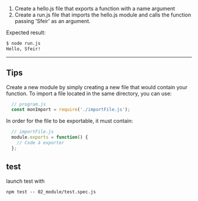 1. Create a hello.js file that exports a function with a name argument
2. Create a run.js file that imports the hello.js module and calls the function passing 'Sfeir' as an argument.

Expected result:

```bash
$ node run.js
Hello, Sfeir!
```

---

## Tips

Create a new module by simply creating a new file that would contain your function.
To import a file located in the same directory, you can use:

```js
  // program.js
  const monImport = require('./importFile.js');
```

In order for the file to be exportable, it must contain:

```js
  // importFile.js
  module.exports = function() {
    // Code à exporter
  };
```

## test

launch test with

```
npm test -- 02_module/test.spec.js
```
